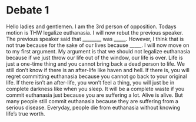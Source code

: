 # Debate 1

Hello ladies and gentlemen. I am the 3rd person of opposition. Todays motion is THW legalize euthanasia. I will now rebut the previous speaker. The previous speaker said that ________ was _____. However, I think that is not true because for the sake of our lives because _____. I will now move on to my first argument. My argument is that we should not legalize euthanasia because if we just throw our life out of the window, our life is over. Life is just a one-time thing and you cannot bring back a dead person to life.  We still don’t know if there is an after-life like haven and hell. If there is, you will regret committing euthanasia because you cannot go back to your original life. If there isn’t an after-life, you won’t feel a thing, you will just be in complete darkness like when you sleep. It will be a complete waste if you commit euthanasia just because you are suffering a lot. Alive is alive. But many people still commit euthanasia because they are suffering from a serious disease. Everyday, people die from euthanasia without knowing life’s true worth. 
